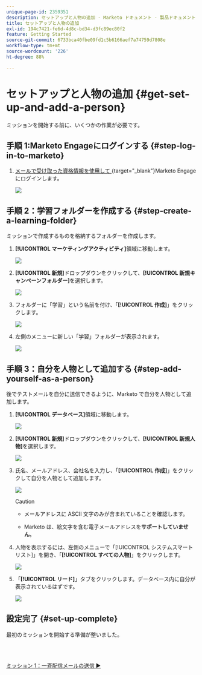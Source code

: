 ```yaml
---
unique-page-id: 2359351
description: セットアップと人物の追加 - Marketo ドキュメント - 製品ドキュメント
title: セットアップと人物の追加
exl-id: 194c7421-fe6d-4d8c-bd34-d3fc89ec80f2
feature: Getting Started
source-git-commit: 6733bca40fbe09fd1c5b6166aef7a74759d7808e
workflow-type: tm+mt
source-wordcount: '226'
ht-degree: 88%

---
```


# セットアップと人物の追加 {#get-set-up-and-add-a-person}

ミッションを開始する前に、いくつかの作業が必要です。

## 手順 1:Marketo Engageにログインする {#step-log-in-to-marketo}

1. [ メールで受け取った資格情報を使用して ](https://app.marketo.com){target="_blank"}Marketo Engageにログインします。

   ![](assets/get-set-up-and-add-a-person-1.png)

## 手順 2：学習フォルダーを作成する {#step-create-a-learning-folder}

ミッションで作成するものを格納するフォルダーを作成します。

1. **[!UICONTROL マーケティングアクティビティ]**&#x200B;領域に移動します。

   ![](assets/get-set-up-and-add-a-person-2.png)

1. **[!UICONTROL 新規]**&#x200B;ドロップダウンをクリックして、**[!UICONTROL 新規キャンペーンフォルダー]**&#x200B;を選択します。

   ![](assets/get-set-up-and-add-a-person-3.png)

1. フォルダーに「学習」という名前を付け、「**[!UICONTROL 作成]**」をクリックします。

   ![](assets/get-set-up-and-add-a-person-4.png)

1. 左側のメニューに新しい「学習」フォルダーが表示されます。

   ![](assets/get-set-up-and-add-a-person-5.png)

## 手順 3：自分を人物として追加する {#step-add-yourself-as-a-person}

後でテストメールを自分に送信できるように、Marketo で自分を人物として追加します。

1. **[!UICONTROL データベース]**&#x200B;領域に移動します。

   ![](assets/get-set-up-and-add-a-person-6.png)

1. **[!UICONTROL 新規]**&#x200B;ドロップダウンをクリックして、**[!UICONTROL 新規人物]**&#x200B;を選択します。

   ![](assets/get-set-up-and-add-a-person-7.png)

1. 氏名、メールアドレス、会社名を入力し、「**[!UICONTROL 作成]**」をクリックして自分を人物として追加します。

   ![](assets/get-set-up-and-add-a-person-8.png)

   >[!CAUTION]
   >
   >* メールアドレスに ASCII 文字のみが含まれていることを確認します。
   >
   >* Marketo は、絵文字を含む電子メールアドレスを&#x200B;**サポートしていません**。

1. 人物を表示するには、左側のメニューで「[!UICONTROL システムスマートリスト]」を開き、「**[!UICONTROL すべての人物]**」をクリックします。

   ![](assets/get-set-up-and-add-a-person-9.png)

1. 「**[!UICONTROL リード]**」タブをクリックします。データベース内に自分が表示されているはずです。

   ![](assets/get-set-up-and-add-a-person-10.png)

## 設定完了 {#set-up-complete}

最初のミッションを開始する準備が整いました。

<br> 

[ミッション 1：一斉配信メールの送信 ►](/help/marketo/getting-started/quick-wins/send-an-email.md)
